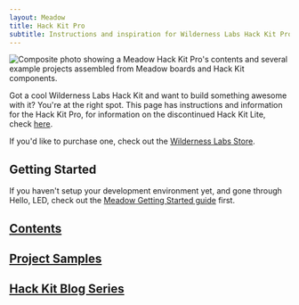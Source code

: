 ```yaml
---
layout: Meadow
title: Hack Kit Pro
subtitle: Instructions and inspiration for Wilderness Labs Hack Kit Pro.
---
```


![Composite photo showing a Meadow Hack Kit Pro's contents and several example projects assembled from Meadow boards and Hack Kit components.](Wilderness_Labs_Hack_Kit.svg)

Got a cool Wilderness Labs Hack Kit and want to build something awesome with it? You're at the right spot. This page has instructions and information for the Hack Kit Pro, for information on the discontinued Hack Kit Lite, check [here](HackKitLite/).

If you'd like to purchase one, check out the [Wilderness Labs Store](https://store.wildernesslabs.co/).

## Getting Started

If you haven't setup your development environment yet, and gone through Hello, LED, check out the [Meadow Getting Started guide](/Meadow/Getting_Started/) first.

## [Contents](Contents/)

## [Project Samples](Projects/)

## [Hack Kit Blog Series](BlogSeries/)
